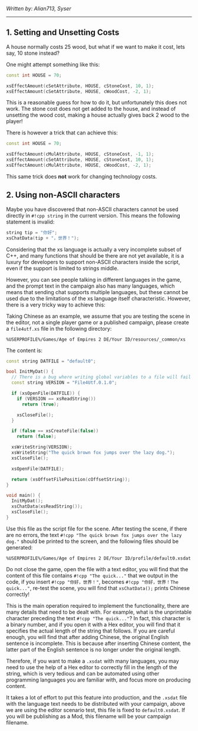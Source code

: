 _Written by: Alian713, Syser_

---

## 1. Setting and Unsetting Costs

A house normally costs 25 wood, but what if we want to make it cost, lets say, 10 stone instead?

One might attempt something like this:

```cpp
const int HOUSE = 70;

xsEffectAmount(cSetAttribute, HOUSE, cStoneCost, 10, 1);
xsEffectAmount(cSetAttribute, HOUSE, cWoodCost, -2, 1);

```

This is a reasonable guess for how to do it, but unfortunately this does not work. The stone cost does not get added to the house, and instead of unsetting the wood cost, making a house actually gives back 2 wood to the player!

There is however a trick that can achieve this:

```cpp
const int HOUSE = 70;

xsEffectAmount(cMulAttribute, HOUSE, cStoneCost, -1, 1);
xsEffectAmount(cSetAttribute, HOUSE, cStoneCost, 10, 1);
xsEffectAmount(cMulAttribute, HOUSE, cWoodCost, -2, 1);

```

This same trick does **not** work for changing technology costs.

## 2. Using non-ASCII characters

Maybe you have discovered that non-ASCII characters cannot be used directly in `#!cpp string` in the current version. This means the following statement is invalid:

```cpp
string tip = "你好";
xsChatData(tip + "，世界！");

```

Considering that the xs language is actually a very incomplete subset of C++, and many functions that should be there are not yet available, it is a luxury for developers to support non-ASCII characters inside the script, even if the support is limited to strings middle.

However, you can see people talking in different languages in the game, and the prompt text in the campaign also has many languages, which means that sending chat supports multiple languages, but these cannot be used due to the limitations of the xs language itself characteristic. However, there is a very tricky way to achieve this:

Taking Chinese as an example, we assume that you are testing the scene in the editor, not a single player game or a published campaign, please create a `file4utf.xs` file in the following directory:

```
%USERPROFILE%/Games/Age of Empires 2 DE/Your ID/resources/_common/xs
```

The content is:

```cpp
const string DATFILE = "default0";

bool InitMyDat() {
  // There is a bug where writing global variables to a file will fail
  const string VERSION = "File4Utf.0.1.0";

  if (xsOpenFile(DATFILE)) {
    if (VERSION == xsReadString())
      return (true);

    xsCloseFile();
  }

  if (false == xsCreateFile(false))
    return (false);

  xsWriteString(VERSION);
  xsWriteString("The quick brown fox jumps over the lazy dog.");
  xsCloseFile();

  xsOpenFile(DATFILE);

  return (xsOffsetFilePosition(cOffsetString));
}

void main() {
  InitMyDat();
  xsChatData(xsReadString());
  xsCloseFile();
}
```

Use this file as the script file for the scene. After testing the scene, if there are no errors, the text `#!cpp "The quick brown fox jumps over the lazy dog."` should be printed to the screen, and the following files should be generated:

```
%USERPROFILE%/Games/Age of Empires 2 DE/Your ID/profile/default0.xsdat
```

Do not close the game, open the file with a text editor, you will find that the content of this file contains `#!cpp "The quick..."` that we output in the code, if you insert `#!cpp "你好，世界！"`, becomes `#!cpp "你好，世界！The quick..."`, re-test the scene, you will find that `xsChatData();` prints Chinese correctly!

This is the main operation required to implement the functionality, there are many details that need to be dealt with. For example, what is the unprintable character preceding the text `#!cpp "The quick..."`? In fact, this character is a binary number, and if you open it with a Hex editor, you will find that it specifies the actual length of the string that follows. If you are careful enough, you will find that after adding Chinese, the original English sentence is incomplete. This is because after inserting Chinese content, the latter part of the English sentence is no longer under the original length.

Therefore, if you want to make a `.xsdat` with many languages, you may need to use the help of a Hex editor to correctly fill in the length of the string, which is very tedious and can be automated using other programming languages ​​you are familiar with, and focus more on producing content.

It takes a lot of effort to put this feature into production, and the `.xsdat` file with the language text needs to be distributed with your campaign, above we are using the editor scenario test, this file is fixed to `default0.xsdat`. If you will be publishing as a Mod, this filename will be your campaign filename.
